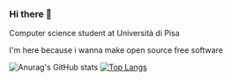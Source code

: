### Hi there 👋

<!--
**Francesco7602/Francesco7602** is a ✨ _special_ ✨ repository because its `README.md` (this file) appears on your GitHub profile.

Here are some ideas to get you started:

- 🔭 I’m currently working on ...
- 🌱 I’m currently learning ...
- 👯 I’m looking to collaborate on ...
- 🤔 I’m looking for help with ...
- 💬 Ask me about ...
- 📫 How to reach me: ...
- 😄 Pronouns: ...
- ⚡ Fun fact: ...
-->
Computer science student at Università di Pisa

I'm here because i wanna make open source free software

![Anurag's GitHub stats](https://github-readme-stats.vercel.app/api?username=francesco7602&show_icons=true&theme=tokyonight)
[![Top Langs](https://github-readme-stats.vercel.app/api/top-langs/?username=francesco7602&layout=compact)](https://github.com/anuraghazra/github-readme-stats)
